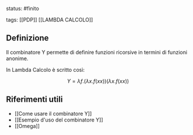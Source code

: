 
status: #finito

tags:  [[PDP]] [[LAMBDA CALCOLO]]

## Definizione

Il combinatore Y permette di definire funzioni ricorsive in termini di funzioni anonime.

In Lambda Calcolo è scritto così:

$$
Y = \lambda f.(\lambda x. f (xx)) (\lambda x. f(xx)) 
$$

## Riferimenti utili

- [[Come usare il combinatore Y]]
- [[Esempio d'uso del combinatore Y]]
- [[Omega]]